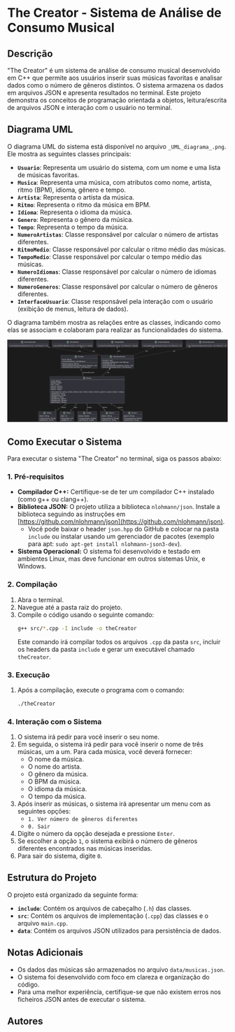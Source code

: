 # The Creator - Sistema de Análise de Consumo Musical

## Descrição

"The Creator" é um sistema de análise de consumo musical desenvolvido em C++ que permite aos usuários inserir suas músicas favoritas e analisar dados como o número de gêneros distintos. O sistema armazena os dados em arquivos JSON e apresenta resultados no terminal. Este projeto demonstra os conceitos de programação orientada a objetos, leitura/escrita de arquivos JSON e interação com o usuário no terminal.

## Diagrama UML

O diagrama UML do sistema está disponível no arquivo `_UML_diagrama_.png`. Ele mostra as seguintes classes principais:

*   **`Usuario`**: Representa um usuário do sistema, com um nome e uma lista de músicas favoritas.
*   **`Musica`**: Representa uma música, com atributos como nome, artista, ritmo (BPM), idioma, gênero e tempo.
*   **`Artista`**: Representa o artista da música.
*   **`Ritmo`**: Representa o ritmo da música em BPM.
*   **`Idioma`**: Representa o idioma da música.
*   **`Genero`**: Representa o gênero da música.
*   **`Tempo`**: Representa o tempo da música.
*   **`NumeroArtistas`**: Classe responsável por calcular o número de artistas diferentes.
*   **`RitmoMedio`**: Classe responsável por calcular o ritmo médio das músicas.
*   **`TempoMedio`**: Classe responsável por calcular o tempo médio das músicas.
*   **`NumeroIdiomas`**: Classe responsável por calcular o número de idiomas diferentes.
*   **`NumeroGeneros`**: Classe responsável por calcular o número de gêneros diferentes.
*   **`InterfaceUsuario`**: Classe responsável pela interação com o usuário (exibição de menus, leitura de dados).

O diagrama também mostra as relações entre as classes, indicando como elas se associam e colaboram para realizar as funcionalidades do sistema.

![Diagrama UML](_UML_diagrama_.png)

## Como Executar o Sistema

Para executar o sistema "The Creator" no terminal, siga os passos abaixo:

### 1. Pré-requisitos

*   **Compilador C++:** Certifique-se de ter um compilador C++ instalado (como g++ ou clang++).
*   **Biblioteca JSON:** O projeto utiliza a biblioteca `nlohmann/json`. Instale a biblioteca seguindo as instruções em [https://github.com/nlohmann/json](https://github.com/nlohmann/json).
    *   Você pode baixar o header `json.hpp` do GitHub e colocar na pasta `include` ou instalar usando um gerenciador de pacotes (exemplo para apt: `sudo apt-get install nlohmann-json3-dev`).
*   **Sistema Operacional:** O sistema foi desenvolvido e testado em ambientes Linux, mas deve funcionar em outros sistemas Unix, e Windows.

### 2. Compilação

1.  Abra o terminal.
2.  Navegue até a pasta raiz do projeto.
3.  Compile o código usando o seguinte comando:
    ```bash
    g++ src/*.cpp -I include -o theCreator
    ```
    Este comando irá compilar todos os arquivos `.cpp` da pasta `src`, incluir os headers da pasta `include` e gerar um executável chamado `theCreator`.

### 3. Execução

1.  Após a compilação, execute o programa com o comando:
    ```bash
    ./theCreator
    ```

### 4. Interação com o Sistema

1.  O sistema irá pedir para você inserir o seu nome.
2.  Em seguida, o sistema irá pedir para você inserir o nome de três músicas, um a um. Para cada música, você deverá fornecer:
     - O nome da música.
     - O nome do artista.
     - O gênero da música.
     - O BPM da música.
     - O idioma da música.
     - O tempo da música.
3.  Após inserir as músicas, o sistema irá apresentar um menu com as seguintes opções:
    *   `1. Ver número de gêneros diferentes`
    *   `0. Sair`
4.  Digite o número da opção desejada e pressione `Enter`.
5.  Se escolher a opção `1`, o sistema exibirá o número de gêneros diferentes encontrados nas músicas inseridas.
6.  Para sair do sistema, digite `0`.

## Estrutura do Projeto

O projeto está organizado da seguinte forma:

*   **`include`**: Contém os arquivos de cabeçalho (`.h`) das classes.
*   **`src`**: Contém os arquivos de implementação (`.cpp`) das classes e o arquivo `main.cpp`.
*   **`data`**: Contém os arquivos JSON utilizados para persistência de dados.

## Notas Adicionais

*   Os dados das músicas são armazenados no arquivo `data/musicas.json`.
*   O sistema foi desenvolvido com foco em clareza e organização do código.
*   Para uma melhor experiência, certifique-se que não existem erros nos ficheiros JSON antes de executar o sistema.

## Autores



